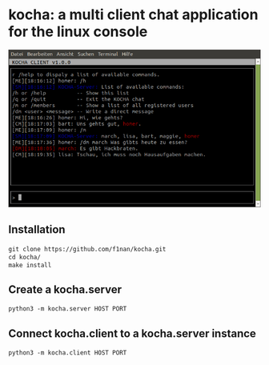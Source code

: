 # kocha: a multi client chat application for the linux console

![kocha client ui](./docs/images/kocha-client-small.png)

## Installation

```console
git clone https://github.com/f1nan/kocha.git
cd kocha/
make install
```

## Create a kocha.server

```console
python3 -m kocha.server HOST PORT
```

## Connect kocha.client to a kocha.server instance

```console
python3 -m kocha.client HOST PORT
```
